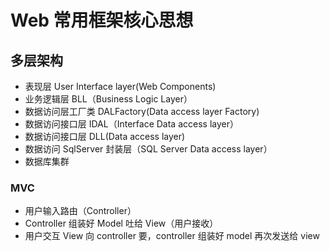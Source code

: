 # Web 常用框架核心思想

## 多层架构

- 表现层 User Interface layer(Web Components)
- 业务逻辑层 BLL（Business Logic Layer）
- 数据访问层工厂类 DALFactory(Data access layer Factory)
- 数据访问接口层 IDAL（Interface Data access layer）
- 数据访问接口层 DLL(Data access layer)
- 数据访问 SqlServer 封装层（SQL Server Data access layer）
- 数据库集群

### MVC

- 用户输入路由（Controller）
- Controller 组装好 Model 吐给 View（用户接收）
- 用户交互 View 向 controller 要，controller 组装好 model 再次发送给 view
